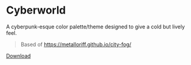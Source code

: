 # Cyberworld
A cyberpunk-esque color palette/theme designed to give a cold but lively feel.
> Based of https://metalloriff.github.io/city-fog/

[Download](https://github.com/Quinxxxx/Disc-stuff/blob/main/Cyberworld/Cyberworld.json)
